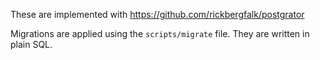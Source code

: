 These are implemented with https://github.com/rickbergfalk/postgrator

Migrations are applied using the `scripts/migrate` file. They are written in plain SQL.
